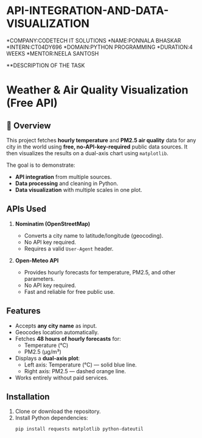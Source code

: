 # API-INTEGRATION-AND-DATA-VISUALIZATION
*COMPANY:CODETECH IT SOLUTIONS
*NAME:PONNALA BHASKAR
*INTERN:CT04DY696
*DOMAIN:PYTHON PROGRAMMING
*DURATION:4 WEEKS
*MENTOR:NEELA SANTOSH

**DESCRIPTION OF THE TASK

# Weather & Air Quality Visualization (Free API)

## 📌 Overview
This project fetches **hourly temperature** and **PM2.5 air quality** data for any city in the world using **free, no-API-key-required** public data sources. It then visualizes the results on a dual-axis chart using `matplotlib`.

The goal is to demonstrate:
- **API integration** from multiple sources.
- **Data processing** and cleaning in Python.
- **Data visualization** with multiple scales in one plot.

## APIs Used
1. **Nominatim (OpenStreetMap)**  
   - Converts a city name to latitude/longitude (geocoding).
   - No API key required.
   - Requires a valid `User-Agent` header.

2. **Open-Meteo API**  
   - Provides hourly forecasts for temperature, PM2.5, and other parameters.
   - No API key required.
   - Fast and reliable for free public use.

##  Features
- Accepts **any city name** as input.
- Geocodes location automatically.
- Fetches **48 hours of hourly forecasts** for:
  - Temperature (°C)
  - PM2.5 (µg/m³)
- Displays a **dual-axis plot**:
  - Left axis: Temperature (°C) — solid blue line.
  - Right axis: PM2.5 — dashed orange line.
- Works entirely without paid services.

##  Installation
1. Clone or download the repository.
2. Install Python dependencies:
   ```bash
   pip install requests matplotlib python-dateutil

